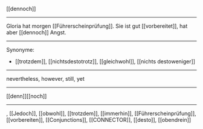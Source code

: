 [[dennoch]]

---
Gloria hat morgen [[Führerscheinprüfung]]. Sie ist gut [[vorbereitet]], hat aber [[dennoch]] Angst. 


---
Synonyme:
- [[trotzdem]], [[nichtsdestotrotz]], [[gleichwohl]], [[nichts destoweniger]]

---
nevertheless, however, still, yet

---
[[denn]][[noch]]

---

, [[Jedoch]], [[obwohl]], [[trotzdem]], [[immerhin]], [[Führerscheinprüfung]], [[vorbereiten]], [[Conjunctions]], [[CONNECTOR]], [[desto]], [[obendrein]]